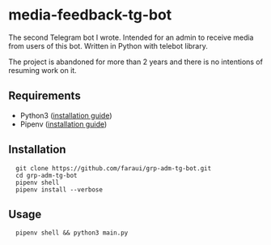 # media-feedback-tg-bot
  The second Telegram bot I wrote. Intended for an admin to receive media from users of this bot. Written in Python with telebot library.

  The project is abandoned for more than 2 years and there is no intentions of resuming work on it.
## Requirements
  - Python3 ([installation guide](https://wiki.python.org/moin/BeginnersGuide/Download))
  - Pipenv ([installation guide](https://docs.pipenv.org/install/#installing-pipenv))

## Installation
  ```
    git clone https://github.com/faraui/grp-adm-tg-bot.git
    cd grp-adm-tg-bot
    pipenv shell
    pipenv install --verbose
  ```

## Usage
  ```
    pipenv shell && python3 main.py
  ```
